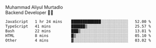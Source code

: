 Muhammad Aliyul Murtadlo
<br>
Backend Developer 👨‍💻
<br>
<!--START_SECTION:waka-->

```txt
JavaScript   1 hr 24 mins    █████████████░░░░░░░░░░░░   52.00 %
TypeScript   41 mins         ██████▒░░░░░░░░░░░░░░░░░░   25.57 %
Bash         22 mins         ███▒░░░░░░░░░░░░░░░░░░░░░   13.81 %
HTML         8 mins          █▒░░░░░░░░░░░░░░░░░░░░░░░   05.10 %
Other        4 mins          ▓░░░░░░░░░░░░░░░░░░░░░░░░   03.02 %
```

<!--END_SECTION:waka-->
